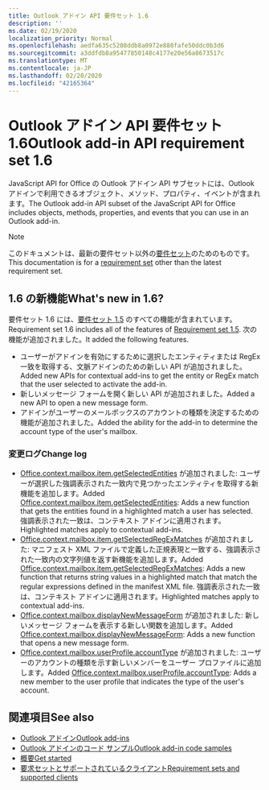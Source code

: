 ```yaml
---
title: Outlook アドイン API 要件セット 1.6
description: ''
ms.date: 02/19/2020
localization_priority: Normal
ms.openlocfilehash: aedfa635c5208ddb8a0972e880fafe50ddc0b3d6
ms.sourcegitcommit: a3ddfdb8a95477850148c4177e20e56a8673517c
ms.translationtype: MT
ms.contentlocale: ja-JP
ms.lasthandoff: 02/20/2020
ms.locfileid: "42165364"
---
```

# <a name="outlook-add-in-api-requirement-set-16"></a><span data-ttu-id="488f0-102">Outlook アドイン API 要件セット 1.6</span><span class="sxs-lookup"><span data-stu-id="488f0-102">Outlook add-in API requirement set 1.6</span></span>

<span data-ttu-id="488f0-103">JavaScript API for Office の Outlook アドイン API サブセットには、Outlook アドインで利用できるオブジェクト、メソッド、プロパティ、イベントが含まれます。</span><span class="sxs-lookup"><span data-stu-id="488f0-103">The Outlook add-in API subset of the JavaScript API for Office includes objects, methods, properties, and events that you can use in an Outlook add-in.</span></span>

> [!NOTE]
> <span data-ttu-id="488f0-104">このドキュメントは、最新の要件セット以外の[要件セット](/office/dev/add-ins/reference/requirement-sets/outlook-api-requirement-sets)のためのものです。</span><span class="sxs-lookup"><span data-stu-id="488f0-104">This documentation is for a [requirement set](/office/dev/add-ins/reference/requirement-sets/outlook-api-requirement-sets) other than the latest requirement set.</span></span>

## <a name="whats-new-in-16"></a><span data-ttu-id="488f0-105">1.6 の新機能</span><span class="sxs-lookup"><span data-stu-id="488f0-105">What's new in 1.6?</span></span>

<span data-ttu-id="488f0-106">要件セット 1.6 には、[要件セット 1.5](../requirement-set-1.5/outlook-requirement-set-1.5.md) のすべての機能が含まれています。</span><span class="sxs-lookup"><span data-stu-id="488f0-106">Requirement set 1.6 includes all of the features of [Requirement set 1.5](../requirement-set-1.5/outlook-requirement-set-1.5.md).</span></span> <span data-ttu-id="488f0-107">次の機能が追加されました。</span><span class="sxs-lookup"><span data-stu-id="488f0-107">It added the following features.</span></span>

- <span data-ttu-id="488f0-108">ユーザーがアドインを有効にするために選択したエンティティまたは RegEx 一致を取得する、文脈アドインのための新しい API が追加されました。</span><span class="sxs-lookup"><span data-stu-id="488f0-108">Added new APIs for contextual add-ins to get the entity or RegEx match that the user selected to activate the add-in.</span></span>
- <span data-ttu-id="488f0-109">新しいメッセージ フォームを開く新しい API が追加されました。</span><span class="sxs-lookup"><span data-stu-id="488f0-109">Added a new API to open a new message form.</span></span>
- <span data-ttu-id="488f0-110">アドインがユーザーのメールボックスのアカウントの種類を決定するための機能が追加されました。</span><span class="sxs-lookup"><span data-stu-id="488f0-110">Added the ability for the add-in to determine the account type of the user's mailbox.</span></span>

### <a name="change-log"></a><span data-ttu-id="488f0-111">変更ログ</span><span class="sxs-lookup"><span data-stu-id="488f0-111">Change log</span></span>

- <span data-ttu-id="488f0-112">[Office.context.mailbox.item.getSelectedEntities](office.context.mailbox.item.md#methods) が追加されました: ユーザーが選択した強調表示された一致内で見つかったエンティティを取得する新機能を追加します。</span><span class="sxs-lookup"><span data-stu-id="488f0-112">Added [Office.context.mailbox.item.getSelectedEntities](office.context.mailbox.item.md#methods): Adds a new function that gets the entities found in a highlighted match a user has selected.</span></span> <span data-ttu-id="488f0-113">強調表示された一致は、コンテキスト アドインに適用されます。</span><span class="sxs-lookup"><span data-stu-id="488f0-113">Highlighted matches apply to contextual add-ins.</span></span>
- <span data-ttu-id="488f0-114">[Office.context.mailbox.item.getSelectedRegExMatches](office.context.mailbox.item.md#methods) が追加されました: マニフェスト XML ファイルで定義した正規表現と一致する、強調表示された一致内の文字列値を返す新機能を追加します。</span><span class="sxs-lookup"><span data-stu-id="488f0-114">Added [Office.context.mailbox.item.getSelectedRegExMatches](office.context.mailbox.item.md#methods): Adds a new function that returns string values in a highlighted match that match the regular expressions defined in the manifest XML file.</span></span> <span data-ttu-id="488f0-115">強調表示された一致は、コンテキスト アドインに適用されます。</span><span class="sxs-lookup"><span data-stu-id="488f0-115">Highlighted matches apply to contextual add-ins.</span></span>
- <span data-ttu-id="488f0-116">[Office.context.mailbox.displayNewMessageForm](office.context.mailbox.md#methods) が追加されました: 新しいメッセージ フォームを表示する新しい関数を追加します。</span><span class="sxs-lookup"><span data-stu-id="488f0-116">Added [Office.context.mailbox.displayNewMessageForm](office.context.mailbox.md#methods): Adds a new function that opens a new message form.</span></span>
- <span data-ttu-id="488f0-117">[Office.context.mailbox.userProfile.accountType](/javascript/api/outlook/office.userprofile?view=outlook-js-1.6#accounttype) が追加されました: ユーザーのアカウントの種類を示す新しいメンバーをユーザー プロファイルに追加します。</span><span class="sxs-lookup"><span data-stu-id="488f0-117">Added [Office.context.mailbox.userProfile.accountType](/javascript/api/outlook/office.userprofile?view=outlook-js-1.6#accounttype): Adds a new member to the user profile that indicates the type of the user's account.</span></span>

## <a name="see-also"></a><span data-ttu-id="488f0-118">関連項目</span><span class="sxs-lookup"><span data-stu-id="488f0-118">See also</span></span>

- [<span data-ttu-id="488f0-119">Outlook アドイン</span><span class="sxs-lookup"><span data-stu-id="488f0-119">Outlook add-ins</span></span>](../../../outlook/outlook-add-ins-overview.md)
- [<span data-ttu-id="488f0-120">Outlook アドインのコード サンプル</span><span class="sxs-lookup"><span data-stu-id="488f0-120">Outlook add-in code samples</span></span>](https://developer.microsoft.com/outlook/gallery/?filterBy=Outlook,Samples,Add-ins)
- [<span data-ttu-id="488f0-121">概要</span><span class="sxs-lookup"><span data-stu-id="488f0-121">Get started</span></span>](../../../quickstarts/outlook-quickstart.md)
- [<span data-ttu-id="488f0-122">要求セットとサポートされているクライアント</span><span class="sxs-lookup"><span data-stu-id="488f0-122">Requirement sets and supported clients</span></span>](../../requirement-sets/outlook-api-requirement-sets.md)

